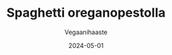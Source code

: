---
title: "Spaghetti oregano­pestolla"
image: "https://vegaanibotti.lauravuo.me/2024/05/2024-05-01_small.png"
date: 2024-05-01
receipt_url: "https://vegaanihaaste.fi/reseptit/spaghetti-oreganopestolla"
author: "Vegaanihaaste"
---